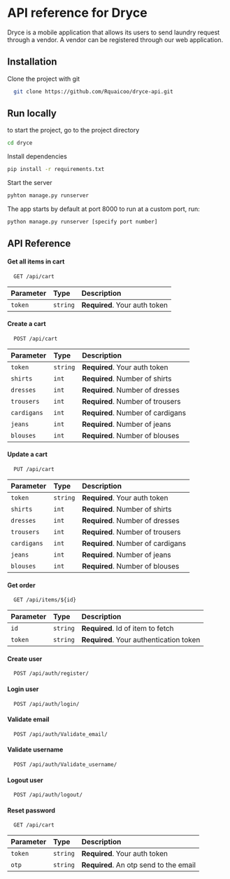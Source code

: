 

# API reference for Dryce

Dryce is a mobile application that allows its users to send laundry request through a vendor.
A vendor can be registered through our web application.




## Installation

Clone the project with git

```bash
  git clone https://github.com/Rquaicoo/dryce-api.git
```

## Run locally
to start the project, go to the project directory

```bash
cd dryce
```
Install dependencies

```bash
pip install -r requirements.txt
```
Start the server
```bash
pyhton manage.py runserver

```

The app starts by default at port 8000
to run at a custom port, run:
```cmd
python manage.py runserver [specify port number]
```









## API Reference

#### Get all items in cart

```http
  GET /api/cart
```

| Parameter | Type     | Description                |
| :-------- | :------- | :------------------------- |
| `token` | `string` | **Required**. Your auth token |


#### Create a cart
```http
  POST /api/cart
```

| Parameter | Type     | Description                |
| :-------- | :------- | :------------------------- |
| `token` | `string` | **Required**. Your auth token |
| `shirts `| `int` | **Required**. Number of shirts |
| `dresses `| `int` | **Required**. Number of dresses |
| `trousers `| `int` | **Required**. Number of trousers |
| `cardigans `| `int` | **Required**. Number of cardigans |
| `jeans `| `int` | **Required**. Number of jeans |
| `blouses `| `int` | **Required**. Number of blouses |

#### Update a cart
```http
  PUT /api/cart
```

| Parameter | Type     | Description                |
| :-------- | :------- | :------------------------- |
| `token` | `string` | **Required**. Your auth token |
| `shirts `| `int` | **Required**. Number of shirts |
| `dresses `| `int` | **Required**. Number of dresses |
| `trousers `| `int` | **Required**. Number of trousers |
| `cardigans `| `int` | **Required**. Number of cardigans |
| `jeans `| `int` | **Required**. Number of jeans |
| `blouses `| `int` | **Required**. Number of blouses |
#### Get order

```http
  GET /api/items/${id}
```

| Parameter | Type     | Description                       |
| :-------- | :------- | :-------------------------------- |
| `id`      | `string` | **Required**. Id of item to fetch |
|`token`    | `string` | **Required**. Your authentication token|

#### Create user

```http
  POST /api/auth/register/
```

#### Login user

```http
  POST /api/auth/login/
```

#### Validate email

```http
  POST /api/auth/Validate_email/
```

#### Validate username

```http
  POST /api/auth/Validate_username/
```

#### Logout user

```http
  POST /api/auth/logout/
```

#### Reset password

```http
  GET /api/cart
```

| Parameter | Type     | Description                |
| :-------- | :------- | :------------------------- |
| `token` | `string` | **Required**. Your auth token |
| `otp`   | `string` | **Required**. An otp send to the email |




